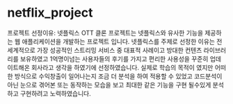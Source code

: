 # netflix_project

프로젝트 선정이유:
넷플릭스 OTT 클론 프로젝트는 넷플릭스와 유사한 기능을 제공하는 웹 애플리케이션을 개발하는 프로젝트 입니다. 
넷플릭스를 주제로 선정한 이유는 전세계적으로 가장 성공적인 스트리밍 서비스 중 대표적 사례이고 방대한 컨텐츠 라이브러리를 보유하였고 1억명이넘는 사용자들의 후기를 가지고 편리한 사용성을 꾸준히 업데이트해온 회사라고 생각을 하였기에 선정하였습니다.
실제로 학습의 목적이 였지만 어떠한 방식으로 수익창출이 일어나는지 조금 더 분석을 하여 적용할 수 있었고 코드분석이 아닌 눈으로 겪어본 또는 동작하는 모습을 보고 최대한 같은 기능을 구현 될수있게 분석하고 구현하려고 노력하였습니다.

